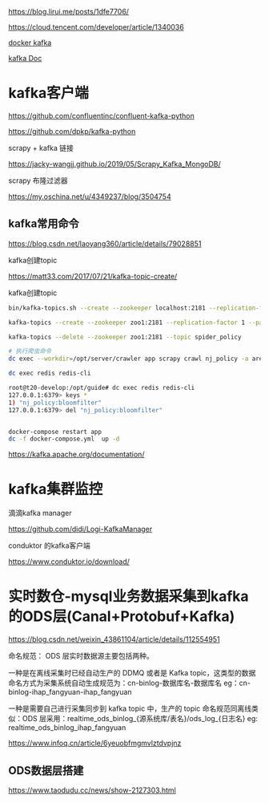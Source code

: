 
https://blog.lirui.me/posts/1dfe7706/

https://cloud.tencent.com/developer/article/1340036

[docker kafka](https://www.cnblogs.com/yxlblogs/p/10115672.html)

[kafka Doc](https://kafka.apache.org/quickstart)


# kafka客户端

https://github.com/confluentinc/confluent-kafka-python

https://github.com/dpkp/kafka-python

scrapy + kafka 链接

https://jacky-wangjj.github.io/2019/05/Scrapy_Kafka_MongoDB/

scrapy 布隆过滤器

https://my.oschina.net/u/4349237/blog/3504754


## kafka常用命令

https://blog.csdn.net/laoyang360/article/details/79028851

kafka创建topic

https://matt33.com/2017/07/21/kafka-topic-create/


kafka创建topic

```sh
bin/kafka-topics.sh --create --zookeeper localhost:2181 --replication-factor 1 --partitions 1 --topic spiderpolicy

kafka-topics --create --zookeeper zoo1:2181 --replication-factor 1 --partitions 1 --topic spiderpolicy

kafka-topics --delete --zookeeper zoo1:2181 --topic spider_policy

# 执行爬虫命令
dc exec --workdir=/opt/server/crawler app scrapy crawl nj_policy -a area=all

dc exec redis redis-cli

root@t20-develop:/opt/guide# dc exec redis redis-cli
127.0.0.1:6379> keys *
1) "nj_policy:bloomfilter"
127.0.0.1:6379> del "nj_policy:bloomfilter"


docker-compose restart app
dc -f docker-compose.yml  up -d

```

https://kafka.apache.org/documentation/

# kafka集群监控
滴滴kafka manager

https://github.com/didi/Logi-KafkaManager

conduktor 的kafka客户端

https://www.conduktor.io/download/


# 实时数仓-mysql业务数据采集到kafka的ODS层(Canal+Protobuf+Kafka)

https://blog.csdn.net/weixin_43861104/article/details/112554951


命名规范： ODS 层实时数据源主要包括两种。



一种是在离线采集时已经自动生产的 DDMQ 或者是 Kafka topic，这类型的数据命名方式为采集系统自动生成规范为：cn-binlog-数据库名-数据库名 eg：cn-binlog-ihap_fangyuan-ihap_fangyuan

一种是需要自己进行采集同步到 kafka topic 中，生产的 topic 命名规范同离线类似：ODS 层采用：realtime_ods_binlog_{源系统库/表名}/ods_log_{日志名} eg: realtime_ods_binlog_ihap_fangyuan




https://www.infoq.cn/article/6yeuobfmgmvlztdvpjnz


## ODS数据层搭建

https://www.taodudu.cc/news/show-2127303.html